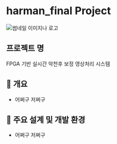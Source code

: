 # harman_final Project

![썸네일 이미지나 로고](https://your-image-url.com)

## 프로젝트 명
FPGA 기반 실시간 악천후 보정 영상처리 시스템

## 📌 개요
- 어쩌구 저쩌구

## 🚀 주요 설계 및 개발 환경
- 어쩌구 저쩌구

